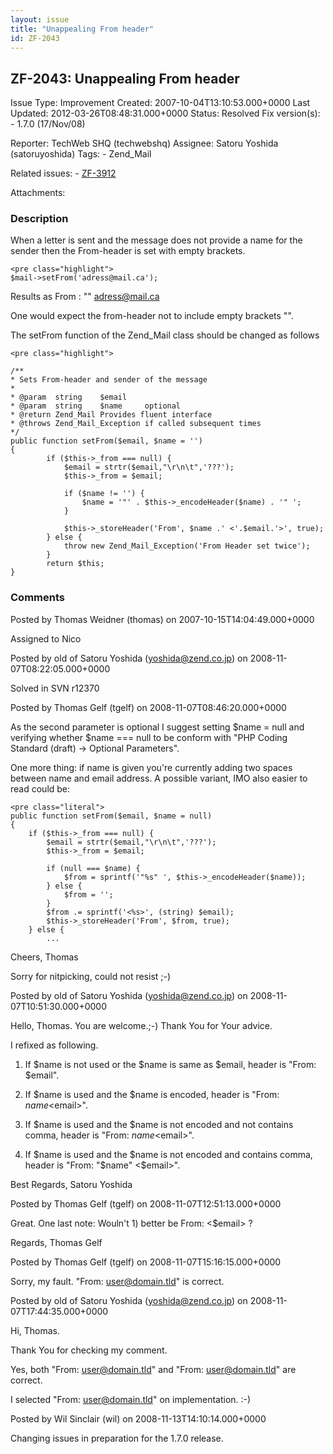 ```yaml
---
layout: issue
title: "Unappealing From header"
id: ZF-2043
---
```


ZF-2043: Unappealing From header
--------------------------------

 Issue Type: Improvement Created: 2007-10-04T13:10:53.000+0000 Last Updated: 2012-03-26T08:48:31.000+0000 Status: Resolved Fix version(s): - 1.7.0 (17/Nov/08)
 
 Reporter:  TechWeb SHQ (techwebshq)  Assignee:  Satoru Yoshida (satoruyoshida)  Tags: - Zend\_Mail
 
 Related issues: - [ZF-3912](/issues/browse/ZF-3912)
 
 Attachments: 
### Description

When a letter is sent and the message does not provide a name for the sender then the From-header is set with empty brackets.

 
    <pre class="highlight">
    $mail->setFrom('adress@mail.ca');


Results as From : "" [adress@mail.ca](mailto:adress@mail.ca)

One would expect the from-header not to include empty brackets "".

The setFrom function of the Zend\_Mail class should be changed as follows

 
    <pre class="highlight">
    
    /**
    * Sets From-header and sender of the message
    *
    * @param  string    $email
    * @param  string    $name     optional
    * @return Zend_Mail Provides fluent interface
    * @throws Zend_Mail_Exception if called subsequent times
    */
    public function setFrom($email, $name = '')
    {
            if ($this->_from === null) {
                $email = strtr($email,"\r\n\t",'???');
                $this->_from = $email;
    
                if ($name != '') {
                    $name = '"' . $this->_encodeHeader($name) . '" ';
                }
    
                $this->_storeHeader('From', $name .' <'.$email.'>', true);
            } else {
                throw new Zend_Mail_Exception('From Header set twice');
            }
            return $this;
    }
    


 

 

### Comments

Posted by Thomas Weidner (thomas) on 2007-10-15T14:04:49.000+0000

Assigned to Nico

 

 

Posted by old of Satoru Yoshida (yoshida@zend.co.jp) on 2008-11-07T08:22:05.000+0000

Solved in SVN r12370

 

 

Posted by Thomas Gelf (tgelf) on 2008-11-07T08:46:20.000+0000

As the second parameter is optional I suggest setting $name = null and verifying whether $name === null to be conform with "PHP Coding Standard (draft) -> Optional Parameters".

One more thing: if name is given you're currently adding two spaces between name and email address. A possible variant, IMO also easier to read could be:

 
    <pre class="literal">
    public function setFrom($email, $name = null)
    {
        if ($this->_from === null) {
            $email = strtr($email,"\r\n\t",'???');
            $this->_from = $email;
    
            if (null === $name) {
                $from = sprintf('"%s" ', $this->_encodeHeader($name));
            } else {
                $from = '';
            }
            $from .= sprintf('<%s>', (string) $email);
            $this->_storeHeader('From', $from, true);
        } else {
            ...


Cheers, Thomas

Sorry for nitpicking, could not resist ;-)

 

 

Posted by old of Satoru Yoshida (yoshida@zend.co.jp) on 2008-11-07T10:51:30.000+0000

Hello, Thomas. You are welcome.;-) Thank You for Your advice.

I refixed as following.

1) If $name is not used or the $name is same as $email, header is "From: $email".

2) If $name is used and the $name is encoded, header is "From: $name <$email>".

3) If $name is used and the $name is not encoded and not contains comma, header is "From: $name <$email>".

4) If $name is used and the $name is not encoded and contains comma, header is "From: "$name" <$email>".

Best Regards, Satoru Yoshida

 

 

Posted by Thomas Gelf (tgelf) on 2008-11-07T12:51:13.000+0000

Great. One last note: Wouln't 1) better be From: <$email> ?

Regards, Thomas Gelf

 

 

Posted by Thomas Gelf (tgelf) on 2008-11-07T15:16:15.000+0000

Sorry, my fault. "From: user@domain.tld" is correct.

 

 

Posted by old of Satoru Yoshida (yoshida@zend.co.jp) on 2008-11-07T17:44:35.000+0000

Hi, Thomas.

Thank You for checking my comment.

Yes, both "From: user@domain.tld" and "From: [user@domain.tld](mailto:user@domain.tld)" are correct.

I selected "From: user@domain.tld" on implementation. :-)

 

 

Posted by Wil Sinclair (wil) on 2008-11-13T14:10:14.000+0000

Changing issues in preparation for the 1.7.0 release.

 

 